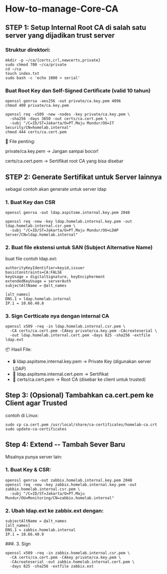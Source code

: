 # How-to-manage-Core-CA

## STEP 1: Setup Internal Root CA di salah satu server yang dijadikan trust server
### Struktur direktori:
```
mkdir -p ~/ca/{certs,crl,newcerts,private}
sudo chmod 700 ~/ca/private
cd ~/ca
touch index.txt
sudo bash -c 'echo 1000 > serial'
```

### Buat Root Key dan Self-Signed Certificate (valid 10 tahun)
```
openssl genrsa -aes256 -out private/ca.key.pem 4096
chmod 400 private/ca.key.pem

openssl req -x509 -new -nodes -key private/ca.key.pem \
  -sha256 -days 3650 -out certs/ca.cert.pem \
  -subj "/C=ID/ST=Jakarta/O=PT.Maju Mundur/OU=IT Security/CN=homelab.internal"
chmod 444 certs/ca.cert.pem

```

🔐 File penting:

private/ca.key.pem → Jangan sampai bocor!

certs/ca.cert.pem → Sertifikat root CA yang bisa disebar

## STEP 2: Generate Sertifikat untuk Server lainnya
sebagai contoh akan generate untuk server ldap

### 1. Buat Key dan CSR
```
openssl genrsa -out ldap.aspitsme.internal.key.pem 2048

openssl req -new -key ldap.homelab.internal.key.pem -out ldap.homelab.internal.csr.pem \
  -subj "/C=ID/ST=Jakarta/O=PT.Maju Mundur/OU=LDAP Server/CN=ldap.homelab.internal"

```

### 2. Buat file ekstensi untuk SAN (Subject Alternative Name)
buat file contoh ldap.ext:
```
authorityKeyIdentifier=keyid,issuer
basicConstraints=CA:FALSE
keyUsage = digitalSignature, keyEncipherment
extendedKeyUsage = serverAuth
subjectAltName = @alt_names

[alt_names]
DNS.1 = ldap.homelab.internal
IP.1 = 10.66.40.8
```
### 3. Sign Certticate nya dengan internal CA
```
openssl x509 -req -in ldap.homelab.internal.csr.pem \
  -CA certs/ca.cert.pem -CAkey private/ca.key.pem -CAcreateserial \
  -out ldap.homelab.internal.cert.pem -days 825 -sha256 -extfile ldap.ext
```

📦 Hasil File:
- 🔒 ldap.aspitsme.internal.key.pem → Private Key (digunakan server LDAP)
- 🔐 ldap.aspitsme.internal.cert.pem → Sertifikat
- 📄 certs/ca.cert.pem → Root CA (disebar ke client untuk trusted)

## Step 3: (Opsional) Tambahkan ca.cert.pem ke Client agar Trusted
contoh di Linux:
```
sudo cp ca.cert.pem /usr/local/share/ca-certificates/homelab-ca.crt
sudo update-ca-certificates

```

## Step 4: Extend -- Tambah Sever Baru
Misalnya punya server lain:
### 1. Buat Key & CSR:
```
openssl genrsa -out zabbix.homelab.internal.key.pem 2048
openssl req -new -key zabbix.homelab.internal.key.pem -out zabbix.homelab.internal.csr.pem \
  -subj "/C=ID/ST=Jakarta/O=PT.Maju Mundur/OU=Monitoring/CN=zabbix.homelab.internal"
```

### 2. Ubah ldap.ext ke zabbix.ext dengan:
```
subjectAltName = @alt_names
[alt_names]
DNS.1 = zabbix.homelab.internal
IP.1 = 10.66.40.9
```

###. 3. Sign
```
openssl x509 -req -in zabbix.homelab.internal.csr.pem \
  -CA certs/ca.cert.pem -CAkey private/ca.key.pem \
  -CAcreateserial -out zabbix.homelab.internal.cert.pem \
  -days 825 -sha256 -extfile zabbix.ext
```
